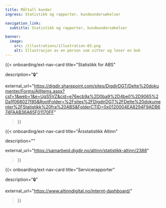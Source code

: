 ```yaml
---
title: Måltall kunder
ingress: Statistikk og rapporter, kundeundersøkelser

navigation_link:
  subtitle: Statistikk og rapporter, kundeundersøkelser

banner:
  image:
    src: /illustrations/illustration-03.png
    alt: Illustrasjon av en person som sitter og leser en bok
---
```


{{< onboarding/ext-nav-card
title="Statistikk for ABS"

description="🔒"

external_url="https://digdir.sharepoint.com/sites/DigdirDGT/Delte%20dokumenter/Forms/AllItems.aspx?csf=1&web=1&e=UqS5VZ&cid=e76ecb9a%2D0ba9%2D4be0%2D9065%2Da1f068027f85&RootFolder=%2Fsites%2FDigdirDGT%2FDelte%20dokumenter%2FStatistikk%20fra%20ABS&FolderCTID=0x0120004EA8294F9ADB674FAAB36A65F01170FF"

>}}

{{< onboarding/ext-nav-card
title="Årsstatistikk Altinn"

description=""

external_url="https://samarbeid.digdir.no/altinn/statistikk-altinn/2388"

>}}

{{< onboarding/ext-nav-card
title="Servicerapporter"

description="🔒"

external_url="https://www.altinndigital.no/internt-dashboard/"

>}}
